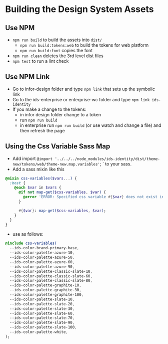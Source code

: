 # Building the Design System Assets

## Use NPM

- `npm run build` to build the assets into `dist/`
    - `npm run build:tokens:web` to build the tokens for web platform
    - `npm run build:font` copies the font
- `npm run clean` deletes the 3rd level dist files
- `npm test` to run a lint check

## Use NPM Link

- Go to infor-design folder and type `npm link` that sets up the symbolic link
- Go to the ids-enterprise or enterprise-wc folder and type `npm link ids-identity`
- If you make a change to the tokens:
    - in infor design folder change to a token
    - run `npm run build`
    - in enterprise run `npm run build` (or use watch and change a file) and then refresh the page

## Using the Css Variable Sass Map

- Add import `@import '../../../node_modules/ids-identity/dist/theme-new/tokens/web/theme-new.map.variables'`;
` to your sass.
- Add a sass mixin like this

```sass
@mixin css-variables($vars...) {
  :host {
    @each $var in $vars {
      @if not map-get($css-variables, $var) {
        @error 'ERROR: Specified css variable #{$var} does not exist in the css-variables map';
      }

      #{$var}: map-get($css-variables, $var);
    }
  }
}
```

- use as follows:

```sass
@include css-variables(
  --ids-color-brand-primary-base,
  --ids-color-palette-azure-10,
  --ids-color-palette-azure-50,
  --ids-color-palette-azure-60,
  --ids-color-palette-azure-90,
  --ids-color-palette-classic-slate-10,
  --ids-color-palette-classic-slate-60,
  --ids-color-palette-classic-slate-80,
  --ids-color-palette-graphite-10,
  --ids-color-palette-graphite-30,
  --ids-color-palette-graphite-100,
  --ids-color-palette-slate-10,
  --ids-color-palette-slate-20,
  --ids-color-palette-slate-30,
  --ids-color-palette-slate-60,
  --ids-color-palette-slate-70,
  --ids-color-palette-slate-90,
  --ids-color-palette-slate-100,
  --ids-color-palette-white,
);
```
